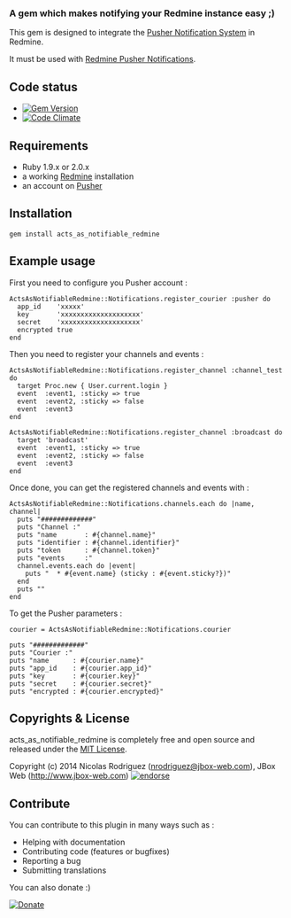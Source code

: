 ### A gem which makes notifying your Redmine instance easy ;)

This gem is designed to integrate the [Pusher Notification System](http://pusher.com) in Redmine.

It must be used with [Redmine Pusher Notifications](https://github.com/jbox-web/redmine_pusher_notifications).

## Code status

* [![Gem Version](https://badge.fury.io/rb/acts_as_notifiable_redmine.svg)](http://badge.fury.io/rb/acts_as_notifiable_redmine)
* [![Code Climate](https://codeclimate.com/github/jbox-web/acts_as_notifiable_redmine.png)](https://codeclimate.com/github/jbox-web/acts_as_notifiable_redmine)

## Requirements
* Ruby 1.9.x or 2.0.x
* a working [Redmine](http://www.redmine.org/) installation
* an account on [Pusher](http://pusher.com)

## Installation

    gem install acts_as_notifiable_redmine

## Example usage
First you need to configure you Pusher account :

    ActsAsNotifiableRedmine::Notifications.register_courier :pusher do
      app_id    'xxxxx'
      key       'xxxxxxxxxxxxxxxxxxxx'
      secret    'xxxxxxxxxxxxxxxxxxxx'
      encrypted true
    end

Then you need to register your channels and events :

    ActsAsNotifiableRedmine::Notifications.register_channel :channel_test do
      target Proc.new { User.current.login }
      event  :event1, :sticky => true
      event  :event2, :sticky => false
      event  :event3
    end
    
    ActsAsNotifiableRedmine::Notifications.register_channel :broadcast do
      target 'broadcast'
      event  :event1, :sticky => true
      event  :event2, :sticky => false
      event  :event3
    end

Once done, you can get the registered channels and events with :

    ActsAsNotifiableRedmine::Notifications.channels.each do |name, channel|
      puts "#############"
      puts "Channel :"
      puts "name       : #{channel.name}"
      puts "identifier : #{channel.identifier}"
      puts "token      : #{channel.token}"
      puts "events     :"
      channel.events.each do |event|
        puts "  * #{event.name} (sticky : #{event.sticky?})"
      end
      puts ""
    end

To get the Pusher parameters :

    courier = ActsAsNotifiableRedmine::Notifications.courier
    
    puts "#############"
    puts "Courier :"
    puts "name      : #{courier.name}"
    puts "app_id    : #{courier.app_id}"
    puts "key       : #{courier.key}"
    puts "secret    : #{courier.secret}"
    puts "encrypted : #{courier.encrypted}"
    
## Copyrights & License
acts_as_notifiable_redmine is completely free and open source and released under the [MIT License](https://github.com/jbox-web/acts_as_notifiable_redmine/blob/devel/LICENSE.txt).

Copyright (c) 2014 Nicolas Rodriguez (nrodriguez@jbox-web.com), JBox Web (http://www.jbox-web.com) [![endorse](https://api.coderwall.com/n-rodriguez/endorsecount.png)](https://coderwall.com/n-rodriguez)

## Contribute

You can contribute to this plugin in many ways such as :
* Helping with documentation
* Contributing code (features or bugfixes)
* Reporting a bug
* Submitting translations

You can also donate :)

[![Donate](https://www.paypalobjects.com/en_US/i/btn/btn_donate_LG.gif)](https://www.paypal.com/cgi-bin/webscr?cmd=_s-xclick&hosted_button_id=FBT7E7DAVVEEU)
